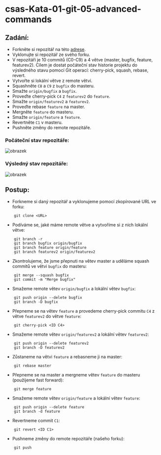 # csas-Kata-01-git-05-advanced-commands

## Zadání:
- Forkněte si repozitář na této [adrese](https://github.com/1-PF/csas-Kata-01-git-05-advanced-commands).
- Vyklonujte si repozitář ze svého forku.
- V repozitáři je 10 commitů (C0-C9) a 4 větve (master, bugfix, feature, featurev2). Cílem je dostat počáteční stav historie projektu do výsledného stavu pomocí Git operací: cherry-pick, squash, rebase, revert.
- Vytvořte si lokální větve z remote větví.
- Squashněte `C8` a `C9` z `bugfix` do masteru.
- Smažte `origin/bugfix` a `bugfix`.
- Proveďte cherry-pick `C4` z `featurev2` do `feature`.
- Smažte `origin/featurev2` a `featurev2`.
- Proveďte rebase `feature` na master.
- Mergněte `feature` do masteru.
- Smažte `origin/feature` a `feature`.
- Revertněte `C1` v masteru.
- Pushněte změny do remote repozitáře.

### Počáteční stav repozitáře:
![obrazek](https://user-images.githubusercontent.com/100168224/166677479-7e493e02-6ccc-4400-9c96-c4a6a2e34579.png)

### Výsledný stav repozitáře:
![obrazek](https://user-images.githubusercontent.com/100168224/166683564-f779d5ea-dad9-4997-a4cc-0711bce8e3ad.png)


## Postup:
- Forkneme si daný repozitář a vyklonujeme pomocí zkopírované URL ve forku:
```
    git clone <URL>
```
- Podíváme se, jaké máme remote větve a vytvoříme si z nich lokální větve:
```
    git branch -r
    git branch bugfix origin/bugfix
    git branch feature origin/feature
    git branch featurev2 origin/featurev2
```
- Zkontrolujeme, že jsme přepnuti na větev master a uděláme squash commitů ve větvi `bugfix` do masteru:
```
    git merge --squash bugfix
    git commit -m "Merge bugfix"
```
- Smažeme remote větev `origin/bugfix` a lokální větev `bugfix`:
```
    git push origin --delete bugfix
    git branch -D bugfix
```
- Přepneme se na větev `feature` a provedeme cherry-pick commitu `C4` z větve `featurev2` do větve `feature`:
```
    git cherry-pick <ID C4>
```
- Smažeme remote větev `origin/featurev2` a lokální větev `featurev2`:
```
    git push origin --delete featurev2
    git branch -D featurev2
```
- Zůstaneme na větvi `feature` a rebasneme ji na master:
```
    git rebase master
```
- Přepneme se na master a mergneme větev `feature` do masteru (použijeme fast forward):
```
    git merge feature
```
- Smažeme remote větev `origin/feature` a lokální větev `feature`:
```
    git push origin --delete feature
    git branch -d feature
```
- Revertneme commit `C1`:
```
    git revert <ID C1>
```
- Pushneme změny do remote repozitáře (našeho forku):
```
    git push
```
